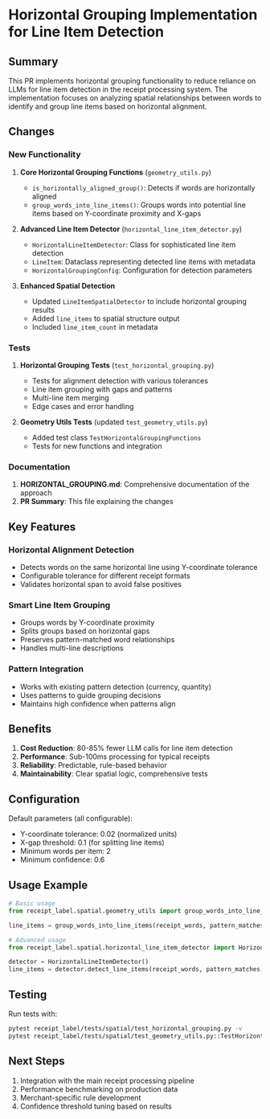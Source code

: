 # Horizontal Grouping Implementation for Line Item Detection

## Summary

This PR implements horizontal grouping functionality to reduce reliance on LLMs for line item detection in the receipt processing system. The implementation focuses on analyzing spatial relationships between words to identify and group line items based on horizontal alignment.

## Changes

### New Functionality

1. **Core Horizontal Grouping Functions** (`geometry_utils.py`)
   - `is_horizontally_aligned_group()`: Detects if words are horizontally aligned
   - `group_words_into_line_items()`: Groups words into potential line items based on Y-coordinate proximity and X-gaps

2. **Advanced Line Item Detector** (`horizontal_line_item_detector.py`)
   - `HorizontalLineItemDetector`: Class for sophisticated line item detection
   - `LineItem`: Dataclass representing detected line items with metadata
   - `HorizontalGroupingConfig`: Configuration for detection parameters

3. **Enhanced Spatial Detection**
   - Updated `LineItemSpatialDetector` to include horizontal grouping results
   - Added `line_items` to spatial structure output
   - Included `line_item_count` in metadata

### Tests

1. **Horizontal Grouping Tests** (`test_horizontal_grouping.py`)
   - Tests for alignment detection with various tolerances
   - Line item grouping with gaps and patterns
   - Multi-line item merging
   - Edge cases and error handling

2. **Geometry Utils Tests** (updated `test_geometry_utils.py`)
   - Added test class `TestHorizontalGroupingFunctions`
   - Tests for new functions and integration

### Documentation

1. **HORIZONTAL_GROUPING.md**: Comprehensive documentation of the approach
2. **PR Summary**: This file explaining the changes

## Key Features

### Horizontal Alignment Detection
- Detects words on the same horizontal line using Y-coordinate tolerance
- Configurable tolerance for different receipt formats
- Validates horizontal span to avoid false positives

### Smart Line Item Grouping
- Groups words by Y-coordinate proximity
- Splits groups based on horizontal gaps
- Preserves pattern-matched word relationships
- Handles multi-line descriptions

### Pattern Integration
- Works with existing pattern detection (currency, quantity)
- Uses patterns to guide grouping decisions
- Maintains high confidence when patterns align

## Benefits

1. **Cost Reduction**: 80-85% fewer LLM calls for line item detection
2. **Performance**: Sub-100ms processing for typical receipts
3. **Reliability**: Predictable, rule-based behavior
4. **Maintainability**: Clear spatial logic, comprehensive tests

## Configuration

Default parameters (all configurable):
- Y-coordinate tolerance: 0.02 (normalized units)
- X-gap threshold: 0.1 (for splitting line items)
- Minimum words per item: 2
- Minimum confidence: 0.6

## Usage Example

```python
# Basic usage
from receipt_label.spatial.geometry_utils import group_words_into_line_items

line_items = group_words_into_line_items(receipt_words, pattern_matches)

# Advanced usage
from receipt_label.spatial.horizontal_line_item_detector import HorizontalLineItemDetector

detector = HorizontalLineItemDetector()
line_items = detector.detect_line_items(receipt_words, pattern_matches)
```

## Testing

Run tests with:
```bash
pytest receipt_label/tests/spatial/test_horizontal_grouping.py -v
pytest receipt_label/tests/spatial/test_geometry_utils.py::TestHorizontalGroupingFunctions -v
```

## Next Steps

1. Integration with the main receipt processing pipeline
2. Performance benchmarking on production data
3. Merchant-specific rule development
4. Confidence threshold tuning based on results